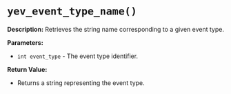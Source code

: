 # `yev_event_type_name()`

**Description:**
Retrieves the string name corresponding to a given event type.

**Parameters:**
- `int event_type` - The event type identifier.

**Return Value:**
- Returns a string representing the event type.
